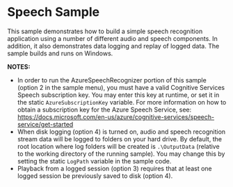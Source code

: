 # Speech Sample

This sample demonstrates how to build a simple speech recognition application using a number of different audio and speech components. In addition, it also demonstrates data logging and replay of logged data. The sample builds and runs on Windows.

__NOTES:__

* In order to run the AzureSpeechRecognizer portion of this sample (option 2 in the sample menu), you must have a valid Cognitive Services Speech subscription key. You may enter this key at runtime, or set it in the static `AzureSubscriptionKey` variable. For more information on how to obtain a subscription key for the Azure Speech Service, see: https://docs.microsoft.com/en-us/azure/cognitive-services/speech-service/get-started
* When disk logging (option 4) is turned on, audio and speech recognition stream data will be logged to folders on your hard drive. By default, the root location where log folders will be created is `.\OutputData` (relative to the working directory of the running sample). You may change this by setting the static `LogPath` variable in the sample code.
* Playback from a logged session (option 3) requires that at least one logged session be previously saved to disk (option 4).